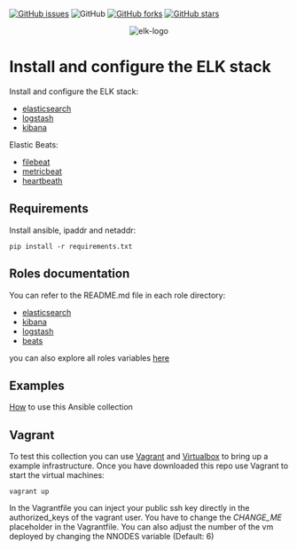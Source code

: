 [![GitHub issues](https://img.shields.io/github/issues/garutilorenzo/ansible-collection-elk)](https://github.com/garutilorenzo/ansible-collection-elk/issues)
![GitHub](https://img.shields.io/github/license/garutilorenzo/ansible-collection-elk)
[![GitHub forks](https://img.shields.io/github/forks/garutilorenzo/ansible-collection-elk)](https://github.com/garutilorenzo/ansible-collection-elk/network)
[![GitHub stars](https://img.shields.io/github/stars/garutilorenzo/ansible-collection-elk)](https://github.com/garutilorenzo/ansible-collection-elk/stargazers)

<p align="center">
  <img src="https://garutilorenzo.github.io/images/elk-logo.png?" alt="elk-logo"/>
</p>

# Install and configure the ELK stack

Install and configure the ELK stack:

* [elasticsearch](https://www.elastic.co/elasticsearch/)
* [logstash](https://www.elastic.co/logstash/)
* [kibana](https://www.elastic.co/kibana/)

Elastic Beats:

* [filebeat](https://www.elastic.co/beats/filebeat)
* [metricbeat](https://www.elastic.co/beats/metricbeat)
* [heartbeath](https://www.elastic.co/beats/heartbeat)

## Requirements

Install ansible, ipaddr and netaddr:

```
pip install -r requirements.txt
```

## Roles documentation

You can refer to the README.md file in each role directory:

* [elasticsearch](roles/elasticsearch/)
* [kibana](roles/kibana/)
* [logstash](roles/logstash/)
* [beats](roles/beats/)

you can also explore all roles variables [here](docs/ROLES_VARS.md)

## Examples

[How](examples/) to use this Ansible collection

## Vagrant

To test this collection you can use [Vagrant](https://www.vagrantup.com/) and [Virtualbox](https://www.virtualbox.org/) to bring up a example infrastructure. Once you have downloaded this repo use Vagrant to start the virtual machines:

```
vagrant up
```

In the Vagrantfile you can inject your public ssh key directly in the authorized_keys of the vagrant user. You have to change the *CHANGE_ME* placeholder in the Vagrantfile. You can also adjust the number of the vm deployed by changing the NNODES variable (Default: 6)

